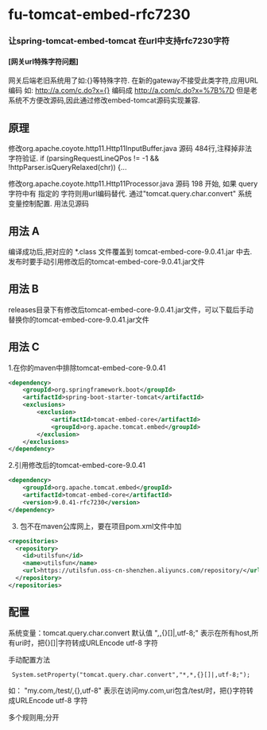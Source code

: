 # fu-tomcat-embed-rfc7230
### 让spring-tomcat-embed-tomcat 在url中支持rfc7230字符

#### [网关url特殊字符问题]

网关后端老旧系统用了如:{}等特殊字符. 在新的gateway不接受此类字符,应用URL编码 如: http://a.com/c.do?x={} 编码成 http://a.com/c.do?x=%7B%7D
但是老系统不方便改源码,因此通过修改embed-tomcat源码实现兼容.

## 原理

 修改org.apache.coyote.http11.Http11InputBuffer.java 源码
   484行,注释掉非法字符验证. if (parsingRequestLineQPos != -1 && !httpParser.isQueryRelaxed(chr)) {...

 修改org.apache.coyote.http11.Http11Processor.java 源码
   198 开始, 如果 query字符中有 指定的 字符则用url编码替代.
   通过"tomcat.query.char.convert" 系统变量控制配置.
   用法见源码


## 用法 A

编译成功后,把对应的 *.class 文件覆盖到 tomcat-embed-core-9.0.41.jar 中去.
发布时要手动引用修改后的tomcat-embed-core-9.0.41.jar文件

## 用法 B
releases目录下有修改后tomcat-embed-core-9.0.41.jar文件，可以下载后手动替换你的tomcat-embed-core-9.0.41.jar文件

## 用法 C
1.在你的maven中排除tomcat-embed-core-9.0.41
```xml
<dependency>
	<groupId>org.springframework.boot</groupId>
	<artifactId>spring-boot-starter-tomcat</artifactId>
	<exclusions>
		<exclusion>
			<artifactId>tomcat-embed-core</artifactId>
			<groupId>org.apache.tomcat.embed</groupId>
		</exclusion>
	</exclusions>
</dependency>
```
2.引用修改后的tomcat-embed-core-9.0.41
```xml
<dependency>
	<groupId>org.apache.tomcat.embed</groupId>
	<artifactId>tomcat-embed-core</artifactId>
	<version>9.0.41-rfc7230</version>
</dependency>
```

3. 包不在maven公库网上，要在项目pom.xml文件中加
```xml
<repositories>
  <repository>
    <id>utilsfun</id>
    <name>utilsfun</name>
    <url>https://utilsfun.oss-cn-shenzhen.aliyuncs.com/repository/</url>
  </repository>
</repositories>
```

## 配置

系统变量：tomcat.query.char.convert
默认值 "*,*,{}[]|,utf-8;"
表示在所有host,所有uri时，把{}[]|字符转成URLEncode utf-8 字符

手动配置方法

```
 System.setProperty("tomcat.query.char.convert","*,*,{}[]|,utf-8;");
```

如： "my.com,/test/,{},utf-8"
表示在访问my.com,uri包含/test/时，把{}字符转成URLEncode utf-8 字符

多个规则用;分开